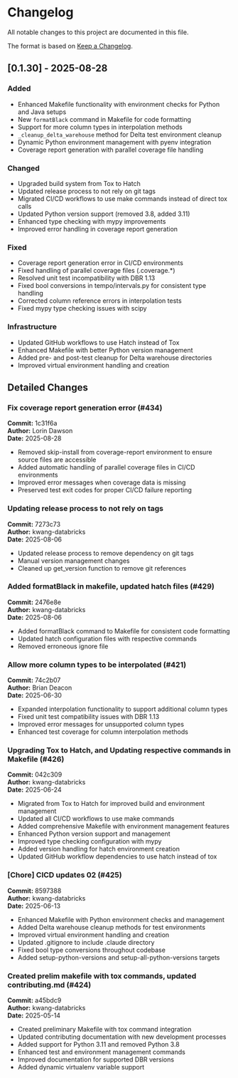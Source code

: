 # Changelog

All notable changes to this project are documented in this file.

The format is based on [Keep a Changelog](https://keepachangelog.com/en/1.0.0/).

## [0.1.30] - 2025-08-28

### Added

- Enhanced Makefile functionality with environment checks for Python and Java setups
- New `formatBlack` command in Makefile for code formatting
- Support for more column types in interpolation methods
- `_cleanup_delta_warehouse` method for Delta test environment cleanup
- Dynamic Python environment management with pyenv integration
- Coverage report generation with parallel coverage file handling

### Changed

- Upgraded build system from Tox to Hatch
- Updated release process to not rely on git tags
- Migrated CI/CD workflows to use make commands instead of direct tox calls
- Updated Python version support (removed 3.8, added 3.11)
- Enhanced type checking with mypy improvements
- Improved error handling in coverage report generation

### Fixed

- Coverage report generation error in CI/CD environments
- Fixed handling of parallel coverage files (.coverage.*)
- Resolved unit test incompatibility with DBR 1.13
- Fixed bool conversions in tempo/intervals.py for consistent type handling
- Corrected column reference errors in interpolation tests
- Fixed mypy type checking issues with scipy

### Infrastructure

- Updated GitHub workflows to use Hatch instead of Tox
- Enhanced Makefile with better Python version management
- Added pre- and post-test cleanup for Delta warehouse directories
- Improved virtual environment handling and creation

## Detailed Changes

### Fix coverage report generation error (#434)

**Commit:** 1c31f6a  
**Author:** Lorin Dawson  
**Date:** 2025-08-28

- Removed skip-install from coverage-report environment to ensure source files are accessible
- Added automatic handling of parallel coverage files in CI/CD environments
- Improved error messages when coverage data is missing
- Preserved test exit codes for proper CI/CD failure reporting

### Updating release process to not rely on tags

**Commit:** 7273c73  
**Author:** kwang-databricks  
**Date:** 2025-08-06

- Updated release process to remove dependency on git tags
- Manual version management changes
- Cleaned up get_version function to remove git references

### Added formatBlack in makefile, updated hatch files (#429)

**Commit:** 2476e8e  
**Author:** kwang-databricks  
**Date:** 2025-08-06

- Added formatBlack command to Makefile for consistent code formatting
- Updated hatch configuration files with respective commands
- Removed erroneous ignore file

### Allow more column types to be interpolated (#421)

**Commit:** 74c2b07  
**Author:** Brian Deacon  
**Date:** 2025-06-30

- Expanded interpolation functionality to support additional column types
- Fixed unit test compatibility issues with DBR 1.13
- Improved error messages for unsupported column types
- Enhanced test coverage for column interpolation methods

### Upgrading Tox to Hatch, and Updating respective commands in Makefile (#426)

**Commit:** 042c309  
**Author:** kwang-databricks  
**Date:** 2025-06-24

- Migrated from Tox to Hatch for improved build and environment management
- Updated all CI/CD workflows to use make commands
- Added comprehensive Makefile with environment management features
- Enhanced Python version support and management
- Improved type checking configuration with mypy
- Added version handling for hatch environment creation
- Updated GitHub workflow dependencies to use hatch instead of tox

### [Chore] CICD updates 02 (#425)

**Commit:** 8597388  
**Author:** kwang-databricks  
**Date:** 2025-06-13

- Enhanced Makefile with Python environment checks and management
- Added Delta warehouse cleanup methods for test environments
- Improved virtual environment handling and creation
- Updated .gitignore to include .claude directory
- Fixed bool type conversions throughout codebase
- Added setup-python-versions and setup-all-python-versions targets

### Created prelim makefile with tox commands, updated contributing.md (#424)

**Commit:** a45bdc9  
**Author:** kwang-databricks  
**Date:** 2025-05-14

- Created preliminary Makefile with tox command integration
- Updated contributing documentation with new development processes
- Added support for Python 3.11 and removed Python 3.8
- Enhanced test and environment management commands
- Improved documentation for supported DBR versions
- Added dynamic virtualenv variable support